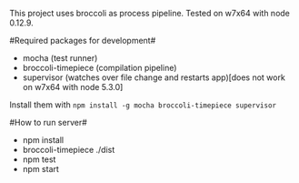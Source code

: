 This project uses broccoli as process pipeline. Tested on w7x64 with node 0.12.9.

#Required packages for development#

 - mocha (test runner)
 - broccoli-timepiece (compilation pipeline)
 - supervisor (watches over file change and restarts app)[does not work on w7x64 with node 5.3.0]

Install them with `npm install -g mocha broccoli-timepiece supervisor`

#How to run server#

 - npm install
 - broccoli-timepiece ./dist
 - npm test
 - npm start 
